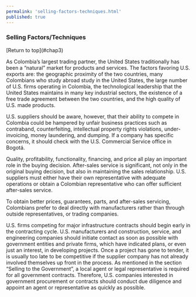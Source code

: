 ```yaml
--- 
permalink: 'selling-factors-techniques.html' 
published: true 
---
```

<h3 id="selling-factors-techniques">Selling Factors/Techniques</h3>[Return to top](#chap3)

As Colombia’s largest trading partner, the United States traditionally has been a “natural” market for products and services. The factors favoring U.S. exports are: the geographic proximity of the two countries, many Colombians who study abroad study in the United States, the large number of U.S. firms operating in Colombia, the technological leadership that the United States maintains in many key industrial sectors, the existence of a free trade agreement between the two countries, and the high quality of U.S. made products.

U.S. suppliers should be aware, however, that their ability to compete in Colombia could be hampered by unfair business practices such as contraband, counterfeiting, intellectual property rights violations, under-invoicing, money laundering, and dumping. If a company has specific concerns, it should check with the U.S. Commercial Service office in Bogotá.

Quality, profitability, functionality, financing, and price all play an important role in the buying decision. After-sales service is significant, not only in the original buying decision, but also in maintaining the sales relationship. U.S. suppliers must either have their own representative with adequate operations or obtain a Colombian representative who can offer sufficient after-sales service.

To obtain better prices, guarantees, parts, and after-sales servicing, Colombians prefer to deal directly with manufacturers rather than through outside representatives, or trading companies.

U.S. firms competing for major infrastructure contracts should begin early in the contracting cycle. U.S. manufacturers and construction, service, and engineering companies should initiate contact as soon as possible with government entities and private firms, which have indicated plans, or even just an interest, in developing projects. Once a project has gone to tender, it is usually too late to be competitive if the supplier company has not already involved themselves up front in the process. As mentioned in the section “Selling to the Government”, a local agent or legal representative is required for all government contracts. Therefore, U.S. companies interested in government procurement or contracts should conduct due diligence and appoint an agent or representative as quickly as possible.

